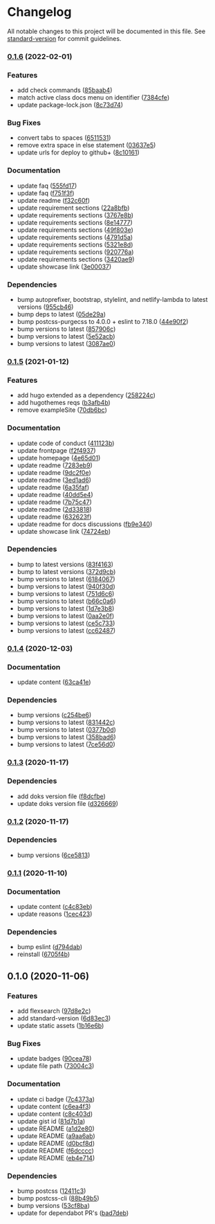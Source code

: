 # Changelog

All notable changes to this project will be documented in this file. See [standard-version](https://github.com/conventional-changelog/standard-version) for commit guidelines.

### [0.1.6](https://github.com/h-enk/doks/compare/v0.1.5...v0.1.6) (2022-02-01)


### Features

* add check commands ([85baab4](https://github.com/h-enk/doks/commit/85baab47ff06557051f373aa6afeb114fb40f50f))
* match active class docs menu on identifier ([7384cfe](https://github.com/h-enk/doks/commit/7384cfe8f1652b8053f077c964633d4ad12cf281))
* update package-lock.json ([8c73d74](https://github.com/h-enk/doks/commit/8c73d741fd789e829c35bf51cfc25c6d790b0dbb))


### Bug Fixes

* convert tabs to spaces ([6511531](https://github.com/h-enk/doks/commit/6511531c5e3f4ae1a9ad5e64972bd34c8e62cb0d))
* remove extra space in else statement ([03637e5](https://github.com/h-enk/doks/commit/03637e547ef7afa1dcea853746634df3161656db))
* update urls for deploy to github+ ([8c10161](https://github.com/h-enk/doks/commit/8c101613fa488518152675bb0916e74d444df1e2))


### Documentation

* update faq ([555fd17](https://github.com/h-enk/doks/commit/555fd17bb21d94764688f8f0c818d352183244b7))
* update faq ([f751f3f](https://github.com/h-enk/doks/commit/f751f3ff02b736b36854e396b2536a9fef311c50))
* update readme ([f32c60f](https://github.com/h-enk/doks/commit/f32c60f1ff6fe7f898efa7dc5ff97bd4b60148a6))
* update requirement sections ([22a8bfb](https://github.com/h-enk/doks/commit/22a8bfbc87b20ae4d03b733b32f1e1f956e3671c))
* update requirements sections ([3767e8b](https://github.com/h-enk/doks/commit/3767e8bfa0893d9bb827c35b5b2694c023e78ceb))
* update requirements sections ([8e14777](https://github.com/h-enk/doks/commit/8e14777805500abbf7cbc840a4a19c7635ce5b96))
* update requirements sections ([49f803e](https://github.com/h-enk/doks/commit/49f803e7e3d905d01ff00f5d02357defb885fe7e))
* update requirements sections ([4791d5a](https://github.com/h-enk/doks/commit/4791d5a0ba464c57f74d3bd6736985830f0d9e71))
* update requirements sections ([5321e8d](https://github.com/h-enk/doks/commit/5321e8d3c1094074c2503c3895579ebe32846176))
* update requirements sections ([920776a](https://github.com/h-enk/doks/commit/920776a6d55167cd8ce40f2edfcc37f2841e3def))
* update requirements sections ([3420ae9](https://github.com/h-enk/doks/commit/3420ae9c55dedd5424bf7f2f32a3cf1dacaf4e6f))
* update showcase link ([3e00037](https://github.com/h-enk/doks/commit/3e00037d78b3e980bdbdf005a5c13d9a39d2fa3d))


### Dependencies

* bump autoprefixer, bootstrap, stylelint, and netlify-lambda to latest versions ([955cb46](https://github.com/h-enk/doks/commit/955cb46a5d4936ce355c28a4a2a8b5c025a8ca1c))
* bump deps to latest ([05de29a](https://github.com/h-enk/doks/commit/05de29ace1e735840aea04f90924c2c833b00b86))
* bump postcss-purgecss to 4.0.0 + eslint to 7.18.0 ([44e90f2](https://github.com/h-enk/doks/commit/44e90f2bc944693967c6e3864673d8f21ee07648))
* bump versions to latest ([857906c](https://github.com/h-enk/doks/commit/857906c69b2d9779abd158dd88c1057f84c8eb6f))
* bump versions to latest ([5e52acb](https://github.com/h-enk/doks/commit/5e52acbc35db30267867e1b0981c8f4299bdf51d))
* bump versions to latest ([3087ae0](https://github.com/h-enk/doks/commit/3087ae0f521a780d38ccbd0afbb07e23fa9fad7d))

### [0.1.5](https://github.com/h-enk/doks/compare/v0.1.4...v0.1.5) (2021-01-12)


### Features

* add hugo extended as a dependency ([258224c](https://github.com/h-enk/doks/commit/258224c7880911c709f80e478cacf265fafbbb5c))
* add hugothemes reqs ([b3afb4b](https://github.com/h-enk/doks/commit/b3afb4b4055f5cfe5a28d355ac26f577fc442392))
* remove exampleSite ([70db6bc](https://github.com/h-enk/doks/commit/70db6bca005c2e2f82e3ac64d9150c4d87889758))


### Documentation

* update code of conduct ([411123b](https://github.com/h-enk/doks/commit/411123b207cfe0715c31455f9e5cbcfd9a2d93cc))
* update frontpage ([f2f4937](https://github.com/h-enk/doks/commit/f2f49370a1ecd7d312de1b348e08e26d0a327121))
* update homepage ([4e65d01](https://github.com/h-enk/doks/commit/4e65d012c5887ff8db9650006d8c6f2303d1b338))
* update readme ([7283eb9](https://github.com/h-enk/doks/commit/7283eb997da055892d95015f1411b8528f9b2298))
* update readme ([9dc2f0e](https://github.com/h-enk/doks/commit/9dc2f0ebfe75f968f77290d911e3be035b34e954))
* update readme ([3ed1ad6](https://github.com/h-enk/doks/commit/3ed1ad6376959a678ceac990310dd51d2f2864f8))
* update readme ([6a35faf](https://github.com/h-enk/doks/commit/6a35fafe485d82f4a327b8b4ed10a703eac4af1b))
* update readme ([40dd5e4](https://github.com/h-enk/doks/commit/40dd5e4eea340f2fae24484bb86325f4410378ff))
* update readme ([7b75c47](https://github.com/h-enk/doks/commit/7b75c47c9e0e5953b781ce4f784a3083361970fb))
* update readme ([2d33818](https://github.com/h-enk/doks/commit/2d3381885ab6578ed44720e8f99033429034ba2a))
* update readme ([632623f](https://github.com/h-enk/doks/commit/632623f29401f38e0a853508346a94267372dfa1))
* update readme for docs discussions ([fb9e340](https://github.com/h-enk/doks/commit/fb9e340f6e48293ed2d32a73754ae081f41a0fc9))
* update showcase link ([74724eb](https://github.com/h-enk/doks/commit/74724eb4c53d15475492b2b7c103b3056260fd28))


### Dependencies

* bump to latest versions ([83f4163](https://github.com/h-enk/doks/commit/83f41636f71e547f4928597bdf67128fe954f83e))
* bump to latest versions ([372d9cb](https://github.com/h-enk/doks/commit/372d9cb64d4d68b6e95b252112e27ff9123b456c))
* bump versions to latest ([6184067](https://github.com/h-enk/doks/commit/6184067621a33cf0e53a4ae9fab269a91a11b730))
* bump versions to latest ([940f30d](https://github.com/h-enk/doks/commit/940f30dcebfde1a4a8900118fdf84f57410ed63a))
* bump versions to latest ([751d6c6](https://github.com/h-enk/doks/commit/751d6c68caa1811be92eaae378e16413f09eb12e))
* bump versions to latest ([b66c0a6](https://github.com/h-enk/doks/commit/b66c0a6221cddbaf997c032222276185cc910d9d))
* bump versions to latest ([1d7e3b8](https://github.com/h-enk/doks/commit/1d7e3b873b537e498ef4ef5ce5548b252a62c4bc))
* bump versions to latest ([0aa2e0f](https://github.com/h-enk/doks/commit/0aa2e0f7e07e930ba507f8652e0d6375c562def7))
* bump versions to latest ([ce5c733](https://github.com/h-enk/doks/commit/ce5c7336f95c3d6e6be4c7b3fb7db3812b7ac4ac))
* bump versions to latest ([cc62487](https://github.com/h-enk/doks/commit/cc6248722a91f163359ce42e83f06e0ae5277ef7))

### [0.1.4](https://github.com/h-enk/doks/compare/v0.1.3...v0.1.4) (2020-12-03)


### Documentation

* update content ([63ca41e](https://github.com/h-enk/doks/commit/63ca41e1076375eb99aad5ca6d77d95516b6f349))


### Dependencies

* bump versions ([c254be6](https://github.com/h-enk/doks/commit/c254be61754071600665858d6a7d2e2fbc105af3))
* bump versions to latest ([831442c](https://github.com/h-enk/doks/commit/831442c1a6f3372b2930681ca9c937d123b5f6a3))
* bump versions to latest ([0377b0d](https://github.com/h-enk/doks/commit/0377b0de75a3cc8027bd255961f6d0c184d82575))
* bump versions to latest ([358bad6](https://github.com/h-enk/doks/commit/358bad680156937886f2957b6c6fcdbcdd97782e))
* bump versions to latest ([7ce56d0](https://github.com/h-enk/doks/commit/7ce56d0a362c5099c0a6c50f6ad0f1c7ba969218))

### [0.1.3](https://github.com/h-enk/doks/compare/v0.1.2...v0.1.3) (2020-11-17)


### Dependencies

* add doks version file ([f8dcfbe](https://github.com/h-enk/doks/commit/f8dcfbeebfda5fef533b9b7bc2463fa0dfafd5fa))
* update doks version file ([d326669](https://github.com/h-enk/doks/commit/d326669c1d170cd5a76df1faafea472f3132fdf5))

### [0.1.2](https://github.com/h-enk/doks/compare/v0.1.1...v0.1.2) (2020-11-17)


### Dependencies

* bump versions ([6ce5813](https://github.com/h-enk/doks/commit/6ce5813543417f2328846a78b971201d7611781d))

### [0.1.1](https://github.com/h-enk/doks/compare/v0.1.0...v0.1.1) (2020-11-10)


### Documentation

* update content ([c4c83eb](https://github.com/h-enk/doks/commit/c4c83eb9b68674553c6a7e988249a808d75250b4))
* update reasons ([1cec423](https://github.com/h-enk/doks/commit/1cec4237b395ff306b765d47b29b8410c2884921))


### Dependencies

* bump eslint ([d794dab](https://github.com/h-enk/doks/commit/d794dabbe389b0f616ccfca564607f9be4670e0c))
* reinstall ([6705f4b](https://github.com/h-enk/doks/commit/6705f4bbc4da4cd967e7165ab3681137014633bb))

## 0.1.0 (2020-11-06)


### Features

* add flexsearch ([97d8e2c](https://github.com/h-enk/doks/commit/97d8e2c0e2568f9f9f653dcc243d06aa25482e70))
* add standard-version ([6d83ec3](https://github.com/h-enk/doks/commit/6d83ec308e0a9c4db5aa8d2f2c8309ad09673605))
* update static assets ([1b16e6b](https://github.com/h-enk/doks/commit/1b16e6bb3d87888b51eff2a8ce7d482cc1a5daf6))


### Bug Fixes

* update badges ([90cea78](https://github.com/h-enk/doks/commit/90cea786c1aec4cc7004fdf9571ad05a739aa96c))
* update file path ([73004c3](https://github.com/h-enk/doks/commit/73004c3f8eaee87957ab53bb1f27716acde7a361))


### Documentation

* update ci badge ([7c4373a](https://github.com/h-enk/doks/commit/7c4373a3a9a29f35f858f27ad4b67ad0379a3da0))
* update content ([c6ea4f3](https://github.com/h-enk/doks/commit/c6ea4f3ae54e1c7b890dffb2243c0a81eb96b295))
* update content ([c8c403d](https://github.com/h-enk/doks/commit/c8c403dbf9963eeef3c7dca7f6334929bbc5383b))
* update gist id ([81d7b1a](https://github.com/h-enk/doks/commit/81d7b1a5df91f238378723018a84d0dd4cd12dd5))
* update README ([a1d2e80](https://github.com/h-enk/doks/commit/a1d2e8091a0a2051fdbb3384ad797d8cd5251ce6))
* update README ([a9aa6ab](https://github.com/h-enk/doks/commit/a9aa6ab1af1ef5c8619dd3d7c64d96d5a21d956c))
* update README ([d0bcf8d](https://github.com/h-enk/doks/commit/d0bcf8d69dfd2d28d9f603945efc37a64b8b529b))
* update README ([f6dcccc](https://github.com/h-enk/doks/commit/f6dcccc458a1a4c5cac655976a665fb66b1f7b7a))
* update README ([eb4e714](https://github.com/h-enk/doks/commit/eb4e714f4f1fd97117a9fc155df6b6e4be55c0ed))


### Dependencies

* bump postcss ([12411c3](https://github.com/h-enk/doks/commit/12411c38a98fb362ff348e5c151fcb7813e8691e))
* bump postcss-cli ([88b49b5](https://github.com/h-enk/doks/commit/88b49b552849ab807f17ff9bfacfc847d9c2dbd2))
* bump versions ([53cf8ba](https://github.com/h-enk/doks/commit/53cf8ba6e260687c4fc5eea0774a7d0e6aa559f8))
* update for dependabot PR's ([bad7deb](https://github.com/h-enk/doks/commit/bad7debffa8d8e6b442edf6e51f07f915fdfdd83))
